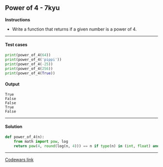 ## Power of 4 - 7kyu

**Instructions**

- Write a function that returns if a given number is a power of 4.

---

#### Test cases

```python
print(power_of_4(64))
print(power_of_4('pippi'))
print(power_of_4(-25))
print(power_of_4(256))
print(power_of_4(True))
```

#### Output
```
True
False
False
True
False
```

---

#### Solution

```python
def power_of_4(n):
    from math import pow, log
    return pow(4, round(log(n, 4))) == n if type(n) in (int, float) and n > 0 else False
```

---

[Codewars link](https://www.codewars.com/kata/544d114f84e41094a9000439)
